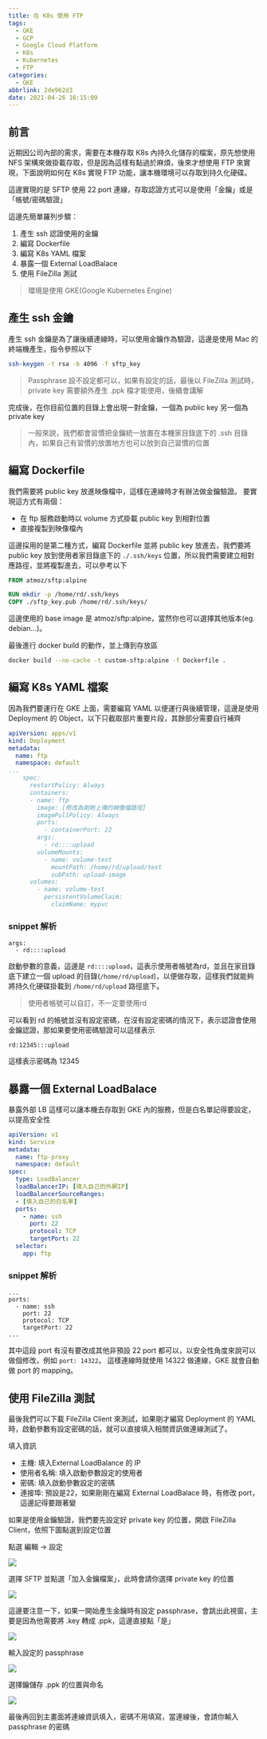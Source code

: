 ```yaml
---
title: 在 K8s 使用 FTP
tags:
  - GKE
  - GCP
  - Google Cloud Platform
  - K8s
  - Kubernetes
  - FTP
categories:
  - GKE
abbrlink: 2de962d3
date: 2021-04-26 16:15:09
---
```


## 前言

近期因公司內部的需求，需要在本機存取 K8s 內持久化儲存的檔案，原先想使用 NFS 架構來做掛載存取，但是因為這樣有點過於麻煩，後來才想使用 FTP 來實現，下面說明如何在 K8s 實現 FTP 功能，讓本機環境可以存取到持久化硬碟。

<!--more-->

這邊實現的是 SFTP 使用 22 port 連線，存取認證方式可以是使用「金鑰」或是「帳號/密碼驗證」

這邊先簡單羅列步驟：
1. 產生 ssh 認證使用的金鑰
2. 編寫 Dockerfile
3. 編寫 K8s YAML 檔案
4. 暴露一個 External LoadBalace
5. 使用 FileZilla 測試

> 環境是使用 GKE(Google Kubernetes Engine)

## 產生 ssh 金鑰

產生 ssh 金鑰是為了讓後續連線時，可以使用金鑰作為驗證，這邊是使用 Mac 的終端機產生，指令參照以下

```bash
ssh-keygen -t rsa -b 4096 -f sftp_key
```

> Passphrase 設不設定都可以，如果有設定的話，最後以 FileZilla 測試時，private key 需要額外產生 .ppk 檔才能使用，後續會講解

完成後，在你目前位置的目錄上會出現一對金鑰，一個為 public key 另一個為 private key

> 一般來說，我們都會習慣把金鑰統一放置在本機家目錄底下的 .ssh 目錄內，如果自己有習慣的放置地方也可以放到自己習慣的位置

## 編寫 Dockerfile

我們需要將 public key 放進映像檔中，這樣在連線時才有辦法做金鑰驗證。 要實現這方式有兩個：

- 在 ftp 服務啟動時以 volume 方式掛載 public key 到相對位置
- 直接複製到映像檔內

這邊採用的是第二種方式，編寫 Dockerfile 並將 public key 放進去，我們要將 public key 放到使用者家目錄底下的 `./.ssh/keys` 位置，所以我們需要建立相對應路徑，並將複製進去，可以參考以下

```dockerfile
FROM atmoz/sftp:alpine

RUN mkdir -p /home/rd/.ssh/keys
COPY ./sftp_key.pub /home/rd/.ssh/keys/
```

這邊使用的 base image 是 atmoz/sftp:alpine，當然你也可以選擇其他版本(eg. debian...)。

最後進行 docker build 的動作，並上傳到存放區

```bash
docker build --no-cache -t custom-sftp:alpine -f Dockerfile .
```

## 編寫 K8s YAML 檔案

因為我們要運行在 GKE 上面，需要編寫 YAML 以便運行與後續管理，這邊是使用 Deployment 的 Object，以下只截取部片重要片段，其餘部分需要自行補齊

```yaml
apiVersion: apps/v1
kind: Deployment
metadata:
  name: ftp
  namespace: default
...
    spec:
      restartPolicy: Always
      containers:
      - name: ftp
        image: [修改為剛剛上傳的映像檔路徑]
        imagePullPolicy: Always
        ports:
          - containerPort: 22
        args:
          - rd::::upload
        volumeMounts:
          - name: volume-test
            mountPath: /home/rd/upload/test
            subPath: upload-image
      volumes:
        - name: volume-test
          persistentVolumeClaim:
            claimName: mypvc
```

### snippet 解析

```
args:
  - rd::::upload
```

啟動參數的意義，這邊是 `rd::::upload`，這表示使用者帳號為rd，並且在家目錄底下建立一個 upload 的目錄(`/home/rd/upload`)，以便做存取，這樣我們就能夠將持久化硬碟掛載到 `/home/rd/upload` 路徑底下。

> 使用者帳號可以自訂，不一定要使用rd

可以看到 rd 的帳號並沒有設定密碼，在沒有設定密碼的情況下，表示認證會使用金鑰認證，那如果要使用密碼驗證可以這樣表示

```
rd:12345:::upload
```

這樣表示密碼為 12345

## 暴露一個 External LoadBalace

暴露外部 LB 這樣可以讓本機去存取到 GKE 內的服務，但是白名單記得要設定，以提高安全性

```yaml
apiVersion: v1
kind: Service
metadata:
  name: ftp-proxy
  namespace: default
spec:
  type: LoadBalancer
  loadBalancerIP: [填入自己的外網IP]
  loadBalancerSourceRanges:
  - [填入自己的白名單]
  ports:
    - name: ssh
      port: 22
      protocol: TCP
      targetPort: 22
  selector:
    app: ftp
```

### snippet 解析

```
...
ports:
  - name: ssh
    port: 22
    protocol: TCP
    targetPort: 22
...
```

其中這段 port 有沒有要改成其他非預設 22 port 都可以，以安全性角度來說可以做個修改，例如 `port: 14322`。 這樣連線時就使用 14322 做連線，GKE 就會自動做 port 的 mapping。

## 使用 FileZilla 測試

最後我們可以下載 FileZilla Client 來測試，如果剛才編寫 Deployment 的 YAML 時，啟動參數有設定密碼的話，就可以直接填入相關資訊做連線測試了。

填入資訊
- 主機: 填入External LoadBalance 的 IP
- 使用者名稱: 填入啟動參數設定的使用者
- 密碼: 填入啟動參數設定的密碼
- 連接埠: 預設是22，如果剛剛在編寫 External LoadBalace 時，有修改 port，這邊記得要跟著變

如果是使用金鑰驗證，我們要先設定好 private key 的位置，開啟 FileZilla Client，依照下圖點選到設定位置

點選 編輯 → 設定

![](ftp-in-kubernetes/mk-20240119114134.png)

選擇 SFTP 並點選「加入金鑰檔案」，此時會請你選擇 private key 的位置

![](ftp-in-kubernetes/mk-20240119114200.png)

這邊要注意一下，如果一開始產生金鑰時有設定 passphrase，會跳出此視窗，主要是因為他需要將 .key 轉成 .ppk，這邊直接點「是」

![](ftp-in-kubernetes/mk-20240119114218.png)

輸入設定的 passphrase

![](ftp-in-kubernetes/mk-20240119114239.png)

選擇鑰儲存 .ppk 的位置與命名

![](ftp-in-kubernetes/mk-20240119114300.png)

最後再回到主畫面將連線資訊填入，密碼不用填寫，當連線後，會請你輸入 passphrase 的密碼
